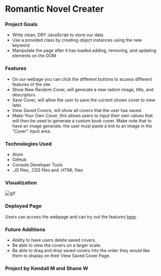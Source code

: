 # Romantic Novel Creater

### Project Goals
* Write clean, DRY JavaScript to store our data
* Use a provided class by creating object instances using the new keyword
* Manipulate the page after it has loaded adding, removing, and updating elements on the DOM

### Features
  * On our webage you can click the different buttons to access different features of the site.
  * Show New Random Cover, will generate a new radom image, title, and descriptors.
  * Save Cover, will allow the user to save the current shown cover to view later.
  * View Saved Covers, will show all covers that the user has saved.
  * Make Your Own Cover, this allows users to input their own values that will then be used to generate a custom book cover. Make note that to have an image generate, the user must paste a link to an image in the "Cover" input area.
  
### Technologies Used
  * Atom
  * GitHub
  * Console Developer Tools
  * .JS files, .CSS files and .HTML files

### Visualization
![gif](https://media.giphy.com/media/nywRRChfil8E3Tn0th/giphy.gif)

### Deployed Page
Users can access the webpage and can try out the features [here](https://kendallm360.github.io/romcom/). 


### Future Additions
  * Ability to have users delete saved covers.
  * Be able to view the covers on a larger scale.
  * Be able to drag and drop saved covers into the order they would like them to display on their View Saved Cover Page.

### Project by Kendall M and Shane W
